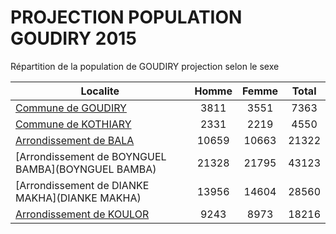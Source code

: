 # PROJECTION POPULATION GOUDIRY 2015
	
Répartition de la population de GOUDIRY projection selon le sexe
	
| Localite  | Homme | Femme | Total |
| --------- |:-----:|:-----:|:-----:|
| [Commune de GOUDIRY](GOUDIRY) | 3811 | 3551 | 7363 |
| [Commune de KOTHIARY](KOTHIARY) | 2331 | 2219 | 4550 |
| [Arrondissement de BALA](BALA) | 10659 | 10663 | 21322 |
| [Arrondissement de BOYNGUEL BAMBA](BOYNGUEL BAMBA) | 21328 | 21795 | 43123 |
| [Arrondissement de DIANKE MAKHA](DIANKE MAKHA) | 13956 | 14604 | 28560 |
| [Arrondissement de KOULOR](KOULOR) | 9243 | 8973 | 18216 |
